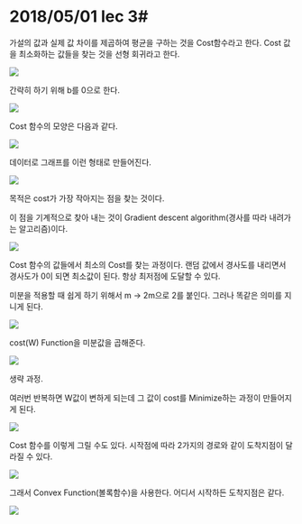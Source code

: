 # 2018/05/01 lec 3#

가설의 값과 실제 값 차이를 제곱하여 평균을 구하는 것을 Cost함수라고 한다.  Cost 값을 최소화하는 값들을 찾는 것을 선형 회귀라고 한다.

![](https://github.com/MoDeep/1st-Grade-Study/blob/master/Summaries/Heewoong/Images/lec3-1.PNG?raw=true)

간략히 하기 위해 b를 0으로 한다.

![](https://github.com/MoDeep/1st-Grade-Study/blob/master/Summaries/Heewoong/Images/lec3-2.PNG?raw=true)

Cost 함수의 모양은 다음과 같다.

![](https://github.com/MoDeep/1st-Grade-Study/blob/master/Summaries/Heewoong/Images/lec3-3.PNG?raw=true)

데이터로 그래프를 이런 형태로 만들어진다. 

![](https://github.com/MoDeep/1st-Grade-Study/blob/master/Summaries/Heewoong/Images/lec3-4.PNG?raw=true)

목적은 cost가 가장 작아지는 점을 찾는 것이다.

이 점을 기계적으로 찾아 내는 것이 Gradient descent algorithm(경사를 따라 내려가는 알고리즘)이다.

![](https://github.com/MoDeep/1st-Grade-Study/blob/master/Summaries/Heewoong/Images/lec3-5.PNG?raw=true)

Cost 함수의 값들에서 최소의 Cost를 찾는 과정이다. 랜덤 값에서 경사도를 내리면서 경사도가 0이 되면 최소값이 된다. 항상 최저점에 도달할 수 있다.

미분을 적용할 때 쉽게 하기 위해서  m -> 2m으로 2를 붙인다. 그러나 똑같은 의미를 지니게 된다.

![](https://github.com/MoDeep/1st-Grade-Study/blob/master/Summaries/Heewoong/Images/lec3-6.PNG?raw=true)

cost(W) Function을 미분값을 곱해준다.

![](https://github.com/MoDeep/1st-Grade-Study/blob/master/Summaries/Heewoong/Images/lec3-7.PNG?raw=true)

생략 과정.

여러번 반복하면 W값이 변하게 되는데 그 값이 cost를 Minimize하는 과정이 만들어지게 된다.

![](https://github.com/MoDeep/1st-Grade-Study/blob/master/Summaries/Heewoong/Images/lec3-8.PNG?raw=true)

Cost 함수를 이렇게 그릴 수도 있다. 시작점에 따라 2가지의 경로와 같이 도착지점이 달라질 수 있다.

![](https://github.com/MoDeep/1st-Grade-Study/blob/master/Summaries/Heewoong/Images/lec3-9.PNG?raw=true)

그래서 Convex Function(볼록함수)을 사용한다. 어디서 시작하든 도착지점은 같다.

![](https://github.com/MoDeep/1st-Grade-Study/blob/master/Summaries/Heewoong/Images/lec3-10.PNG?raw=true)